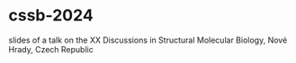 # cssb-2024
slides of a talk on the XX Discussions in Structural Molecular Biology, Nové Hrady, Czech Republic 
